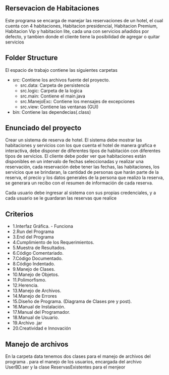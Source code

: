 ## Rersevacion de Habitaciones

Este programa se encarga de manejar las reservaciones de un hotel, el cual cuenta con 4 habitaciones, Habitacion presidencial, Habitacion Premium, Habitacion Vip y habitacion lite, cada una con servicios añadidos por defecto, y tambien donde el cliente tiene la posibilidad de agregar o quitar servicios

## Folder Structure

El espacio de trabajo contiene las siguientes carpetas
- src: Contiene los archivos fuente del proyecto.
  - src.data: Carpeta de persistencia
  - src.logic: Carpeta de la logica
  - src.main: Contiene el main.java
  - src.ManejoExc: Contiene los mensajes de excepciones
  - src.view: Contiene las ventanas (GUI)
- bin: Contiene las dependecias(.class)

## Enunciado del proyecto

Crear un sistema de reserva de hotel. El sistema debe mostrar las habitaciones y servicios 
con los que cuenta el hotel de manera grafica e interactiva, debe disponer de diferentes 
tipos de habitación con diferentes tipos de servicios. El cliente debe poder ver que 
habitaciones están disponibles en un intervalo de fechas seleccionadas y realizar una 
reservación, cada reservación debe tener las fechas, las habitaciones, los servicios que se 
brindaran, la cantidad de personas que harán parte de la reserva, el precio y los datos 
generales de la persona que realizo la reserva, se generara un recibo con el resumen de 
información de cada reserva.

Cada usuario debe ingresar al sistema con sus propias credenciales, y a cada usuario se le 
guardaran las reservas que realice

## Criterios

- 1.Interfaz Gráfica. - Funciona
- 2.Run del Programa  
- 3.End del Programa
- 4.Cumplimiento de los Requerimientos.
- 5.Muestra de Resultados.
- 6.Código Comentariado.
- 7.Código Documentado.
- 8.Código Indentado.
- 9.Manejo de Clases.
- 10.Manejo de Objetos.
- 11.Polimorfismo.
- 12.Herencia.
- 13.Manejo de Archivos.
- 14.Manejo de Errores 
- 15.Diseño de Programa. (Diagrama de Clases pre y post).
- 16.Manual de Instalación.
- 17.Manual del Programador.
- 18.Manual de Usuario.
- 19.Archivo .jar
- 20.Creatividad e Innovación

## Manejo de archivos 

En la carpeta data tenemos dos clases para el manejo de archivos del programa . para el manejo de los usuarios, encargada del archivo UserBD.ser y la clase ReservasExistentes para el menjeor


